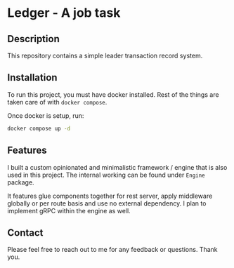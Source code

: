 # Ledger - A job task

## Description
This repository contains a simple leader transaction record system. 

## Installation
To run this project, you must have docker installed. Rest of the things are taken care of with `docker compose`. 

Once docker is setup, run:

```bash 
docker compose up -d
```

## Features
I built a custom opinionated and minimalistic framework / engine that is also used in this project. The internal working can be found under `Engine` package. 

It features glue components together for rest server, apply middleware globally or per route basis and use no external dependency. I plan to implement gRPC within the engine as well.

## Contact
Please feel free to reach out to me for any feedback or questions. Thank you.
